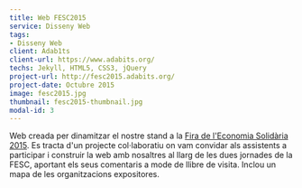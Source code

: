 ```yaml
---
title: Web FESC2015
service: Disseny Web
tags:
- Disseny Web
client: Adab1ts
client-url: https://www.adabits.org/
techs: Jekyll, HTML5, CSS3, jQuery
project-url: http://fesc2015.adabits.org/
project-date: Octubre 2015
image: fesc2015.jpg
thumbnail: fesc2015-thumbnail.jpg
modal-id: 3
---
```

Web creada per dinamitzar el nostre stand a la [Fira de l'Economia Solidària 2015](http://www.firaesc.org/). Es tracta d'un projecte col·laboratiu on vam convidar als assistents a participar i construir la web amb nosaltres al llarg de les dues jornades de la FESC, aportant els seus comentaris a mode de llibre de visita. Inclou un mapa de les organitzacions expositores.
